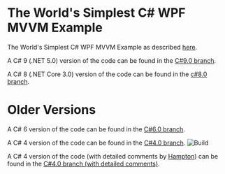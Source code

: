 # The World's Simplest C# WPF MVVM Example

The World's Simplest C# WPF MVVM Example as described [here](http://www.markwithall.com/programming/2013/03/01/worlds-simplest-csharp-wpf-mvvm-example.html).

A C# 9 (.NET 5.0) version of the code can be found in the [C#9.0 branch](https://github.com/MarkWithall/worlds-simplest-csharp-wpf-mvvm-example/tree/C%239.0).

A C# 8 (.NET Core 3.0) version of the code can be found in the [c#8.0 branch](https://github.com/MarkWithall/worlds-simplest-csharp-wpf-mvvm-example/tree/c%238.0).

# Older Versions

A C# 6 version of the code can be found in the [C#6.0 branch](https://github.com/MarkWithall/worlds-simplest-csharp-wpf-mvvm-example/tree/C%236.0).

A C# 4 version of the code can be found in the [C#4.0 branch](https://github.com/MarkWithall/worlds-simplest-csharp-wpf-mvvm-example/tree/C%234.0). ![Build](https://github.com/MarkWithall/worlds-simplest-csharp-wpf-mvvm-example/workflows/Build/badge.svg?branch=C%234.0)

A C# 4 version of the code (with detailed comments by [Hampton](https://github.com/k4kfh)) can be found in the [C#4.0 branch (with detailed comments)](https://github.com/MarkWithall/worlds-simplest-csharp-wpf-mvvm-example/tree/C%234.0-with-detailed-comments).
